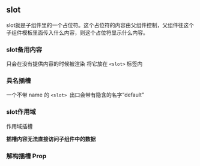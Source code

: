 ## slot

slot就是子组件里的一个占位符。这个占位符的内容由父组件控制，父组件往这个子组件模板里面传入什么内容，则这个占位符显示什么内容。


### slot备用内容

只会在没有提供内容的时候被渲染
将它放在 ```<slot>``` 标签内


### 具名插槽
一个不带 name 的 ```<slot> ```出口会带有隐含的名字“default”

### slot作用域

作用域插槽

**插槽内容无法直接访问子组件中的数据**

### 解构插槽 Prop


<!-- TODO -->